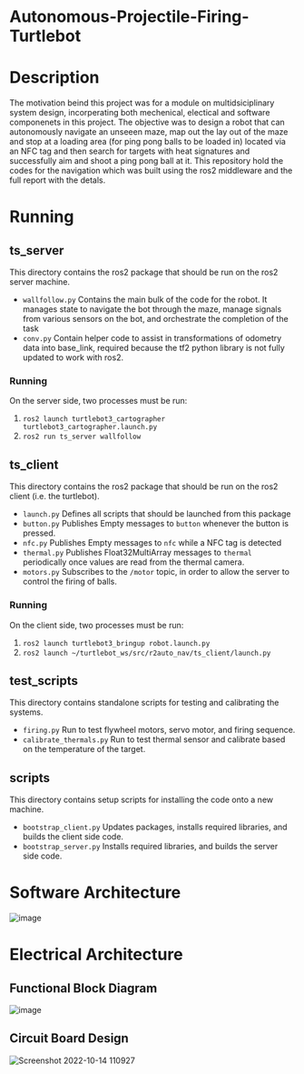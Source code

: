 # Autonomous-Projectile-Firing-Turtlebot

# Description

The motivation beind this project was for a module on multidsiciplinary system design, incorperating both mechenical, electical and software componenets in this project. The  objective was to design a robot that can autonomously navigate an unseeen maze, map out the lay out of the maze and stop at a loading area (for ping pong balls to be loaded in) located via an NFC tag and then search for targets with heat signatures and successfully aim and shoot a ping pong ball at it. This repository hold the codes for the navigation which was built using the ros2 middleware and the full report with the detals.

# Running 

## ts_server

This directory contains the ros2 package that should be run on the ros2 server machine.

- `wallfollow.py` Contains the main bulk of the code for the robot. It manages state to navigate the bot through the maze, manage signals from various sensors on the bot, and orchestrate the completion of the task
- `conv.py` Contain helper code to assist in transformations of odometry data into base_link, required because the tf2 python library is not fully updated to work with ros2.

### Running

On the server side, two processes must be run:
1. `ros2 launch turtlebot3_cartographer turtlebot3_cartographer.launch.py`
2. `ros2 run ts_server wallfollow`

## ts_client

This directory contains the ros2 package that should be run on the ros2 client (i.e. the turtlebot).
- `launch.py` Defines all scripts that should be launched from this package
- `button.py` Publishes Empty messages to `button` whenever the button is pressed.
- `nfc.py` Publishes Empty messages to `nfc` while a NFC tag is detected
- `thermal.py` Publishes Float32MultiArray messages to `thermal` periodically once values are read from the thermal camera.
- `motors.py` Subscribes to the `/motor` topic, in order to allow the server to control the firing of balls.


### Running

On the client side, two processes must be run:
1. `ros2 launch turtlebot3_bringup robot.launch.py`
2. `ros2 launch ~/turtlebot_ws/src/r2auto_nav/ts_client/launch.py`

## test_scripts

This directory contains standalone scripts for testing and calibrating the systems.
- `firing.py` Run to test flywheel motors, servo motor, and firing sequence.
- `calibrate_thermals.py` Run to test thermal sensor and calibrate based on the temperature of the target.

## scripts

This directory contains setup scripts for installing the code onto a new machine.
- `bootstrap_client.py` Updates packages, installs required libraries, and builds the client side code.
- `bootstrap_server.py` Installs required libraries, and builds the server side code.

# Software Architecture
![image](https://user-images.githubusercontent.com/81459293/195748615-acb7810d-e5c1-43d0-840b-5a3a16f30dcf.png)

# Electrical Architecture
## Functional Block Diagram
![image](https://user-images.githubusercontent.com/81459293/195748548-aeaa9cde-d030-4c90-a60d-78dff3026a22.png)
## Circuit Board Design
![Screenshot 2022-10-14 110927](https://user-images.githubusercontent.com/81459293/195753530-4f98eb7e-4493-4731-b1b6-d9c7dfbfc441.png)



